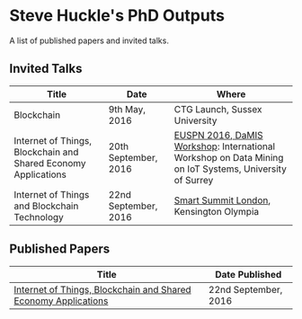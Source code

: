 # Steve Huckle's PhD Outputs

A list of published papers and invited talks.

## Invited Talks

| Title | Date | Where | 
| ------| -----| ------|
| Blockchain | 9th May, 2016 | CTG Launch, Sussex University |
| Internet of Things, Blockchain and Shared Economy Applications | 20th September, 2016 | [EUSPN 2016, DaMIS Workshop](http://143.225.211.50/damis/ "DaMIS"): International Workshop on Data Mining on IoT Systems, University of Surrey | 
| Internet of Things and Blockchain Technology | 22nd September, 2016 | [Smart Summit London](http://www.iotsmartsummitlondon.com/ "Smart Summit London"), Kensington Olympia |

## Published Papers

| Title | Date Published | 
| ------| ---------------|
| [Internet of Things, Blockchain and Shared Economy Applications]( http://authors.elsevier.com/sd/article/S1877050916322190 "Internet of Things, Blockchain and Shared Economy Applications") | 22nd September, 2016 |